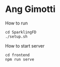 Ang Gimotti
================
How to run
```
cd SparklingFD
./setup.sh
```
How to start server
```
cd frontend
npm run serve
```
